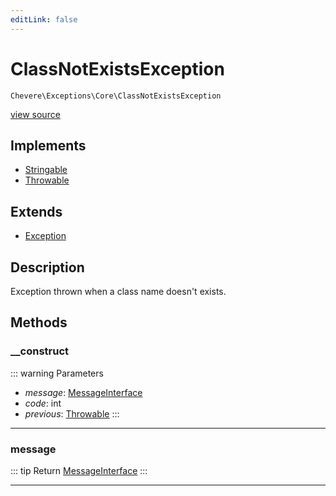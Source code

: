 ```yaml
---
editLink: false
---
```


# ClassNotExistsException

`Chevere\Exceptions\Core\ClassNotExistsException`

[view source](https://github.com/chevere/chevere/blob/main/src/Chevere/Exceptions/Core/ClassNotExistsException.php)

## Implements

- [Stringable](https://www.php.net/manual/class.stringable)
- [Throwable](https://www.php.net/manual/class.throwable)

## Extends

- [Exception](./Exception.md)

## Description

Exception thrown when a class name doesn't exists.

## Methods

### __construct

::: warning Parameters
- *message*: [MessageInterface](../../Interfaces/Message/MessageInterface.md)
- *code*: int
- *previous*: [Throwable](https://www.php.net/manual/class.throwable)
:::

---

### message

::: tip Return
[MessageInterface](../../Interfaces/Message/MessageInterface.md)
:::

---
